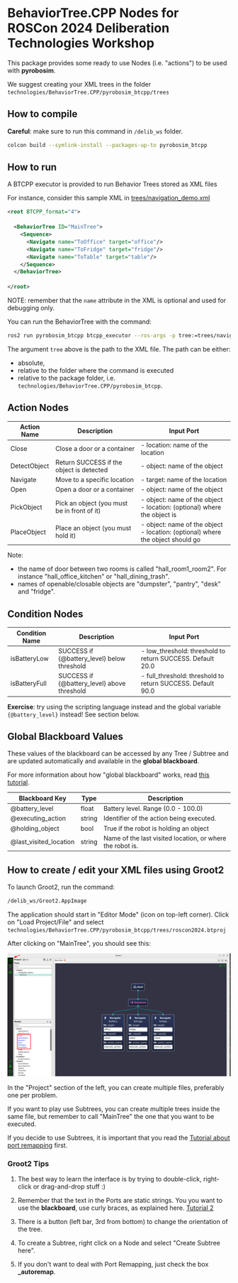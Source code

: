# BehaviorTree.CPP Nodes for ROSCon 2024 Deliberation Technologies Workshop

This package provides some ready to use Nodes (i.e. "actions") to be used with **pyrobosim**.

We suggest creating your XML trees in the folder `technologies/BehaviorTree.CPP/pyrobosim_btcpp/trees`

## How to compile

**Careful**: make sure to run this command in `/delib_ws` folder.

```bash
colcon build --symlink-install --packages-up-to pyrobosim_btcpp
```

## How to run

A BTCPP executor is provided to run Behavior Trees stored as XML files

For instance, consider this sample XML in [trees/navigation_demo.xml](pyrobosim_btcpp/trees/navigation_demo.xml)

```xml
<root BTCPP_format="4">

  <BehaviorTree ID="MainTree">
    <Sequence>
      <Navigate name="ToOffice" target="office"/>
      <Navigate name="ToFridge" target="fridge"/>
      <Navigate name="ToTable" target="table"/>
    </Sequence>
  </BehaviorTree>

</root>
```

NOTE: remember that the `name` attribute in the XML is optional and used for debugging only.

You can run the BehaviorTree with the command:

```bash
ros2 run pyrobosim_btcpp btcpp_executor --ros-args -p tree:=trees/navigation_demo.xml
```

The argument `tree` above is the path to the XML file. The path can be either:

- absolute,
- relative to the folder where the command is executed
- relative to the package folder, i.e. `technologies/BehaviorTree.CPP/pyrobosim_btcpp`.

## Action Nodes

| Action Name  | Description                                 | Input Port                                                                     |
|--------------|---------------------------------------------|--------------------------------------------------------------------------------|
| Close        | Close a door or a container                 | - location: name of the location                                               |
| DetectObject | Return SUCCESS if the object is detected    | - object: name of the object                                                   |
| Navigate     | Move to a specific location                 | - target: name of the location                                                 |
| Open         | Open a door or a container                  | - object: name of the object                                                   |
| PickObject   | Pick an object (you must be in front of it) | - object: name of the object <br>- location: (optional) where the object is        |
| PlaceObject  | Place an object (you must hold it)          | - object: name of the object <br>- location: (optional) where the object should go |

Note:

- the name of door between two rooms is called "hall_room1_room2". For instance "hall_office_kitchen" or "hall_dining_trash".
- names of openable/closable objects are "dumpster", "pantry", "desk" and "fridge".

## Condition Nodes

| Condition Name  | Description                                 | Input Port                                                       |
|-----------------|---------------------------------------------|------------------------------------------------------------------|
| isBatteryLow    | SUCCESS if {@battery_level} below threshold | - low_threshold: threshold to return SUCCESS. Default 20.0       |
| isBatteryFull   | SUCCESS if {@battery_level} above threshold | - full_threshold: threshold to return SUCCESS. Default 90.0      |

**Exercise**: try using the scripting language instead and the global variable `{@battery_level}` instead! See section below.

## Global Blackboard Values

These values of the blackboard can be accessed by any Tree / Subtree and are updated automatically and available in the **global blackboard**.

For more information about how "global blackboard" works, read [this tutorial](https://www.behaviortree.dev/docs/tutorial-advanced/tutorial_16_global_blackboard).

| Blackboard Key          | Type   |  Description                                              |
|-------------------------|--------|-----------------------------------------------------------|
| @battery_level          | float  | Battery level. Range (0.0 - 100.0)                        |
| @executing_action       | string | Identifier of the action being executed.                  |
| @holding_object         | bool   | True if the robot is holding an object                    |
| @last_visited_location  | string | Name of the last visited location, or where the robot is. |

## How to create / edit your XML files using Groot2

To launch Groot2, run the command:

```bash
/delib_ws/Groot2.AppImage
```

The application should start in "Editor Mode" (icon on top-left corner).
Click on "Load Project/File" and select `technologies/BehaviorTree.CPP/pyrobosim_btcpp/trees/roscon2024.btproj`

After clicking on "MainTree", you should see this:

![groot2_default_project.png](groot2_default_project.png)

In the "Project" section of the left, you can create multiple files, preferably one per problem.

If you want to play use Subtrees, you can create multiple trees inside the same file, but
remember to call "MainTree" the one that you want to be executed.

If you decide to use Subtrees, it is important that you read the
[Tutorial about port remapping](https://www.behaviortree.dev/docs/tutorial-basics/tutorial_06_subtree_ports) first.

### Groot2 Tips

1. The best way to learn the interface is by trying to double-click, right-click or drag-and-drop stuff :)

2. Remember that the text in the Ports are static strings. You you want to use the **blackboard**,
 use curly braces, as explained here. [Tutorial 2](https://www.behaviortree.dev/docs/tutorial-basics/tutorial_02_basic_ports)

3. There is a button (left bar, 3rd from bottom) to change the orientation of the tree.

4. To create a Subtree, right click on a Node and select "Create Subtree here".

5. If you don't want to deal with Port Remapping, just check the box **_autoremap**.
